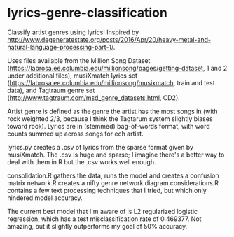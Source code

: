 # lyrics-genre-classification
Classify artist genres using lyrics! Inspired by http://www.degeneratestate.org/posts/2016/Apr/20/heavy-metal-and-natural-language-processing-part-1/.

Uses files available from the Million Song Dataset (https://labrosa.ee.columbia.edu/millionsong/pages/getting-dataset, 1 and 2 under additional files), musiXmatch lyrics set (https://labrosa.ee.columbia.edu/millionsong/musixmatch, train and test data), and Tagtraum genre set (http://www.tagtraum.com/msd_genre_datasets.html, CD2).

Artist genre is defined as the genre the artist has the most songs in (with rock weighted 2/3, because I think the Tagtarum system slightly biases toward rock). Lyrics are in (stemmed) bag-of-words format, with word counts summed up across songs for ech artist.

lyrics.py creates a .csv of lyrics from the sparse format given by musiXmatch. The .csv is huge and sparse; I imagine there's a better way to deal with them in R but the .csv works well enough.

consolidation.R gathers the data, runs the model and creates a confusion matrix
network.R creates a nifty genre network diagram
considerations.R contains a few text processing techniques that I tried, but which only hindered model accuracy.

The current best model that I'm aware of is L2 regularized logistic regression, which has a test misclassification rate of 0.469377. Not amazing, but it slightly outperforms my goal of 50% accuracy.
